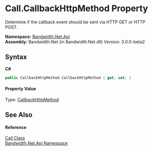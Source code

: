 ﻿# Call.CallbackHttpMethod Property 
 

Determine if the callback event should be sent via HTTP GET or HTTP POST.

**Namespace:**&nbsp;<a href ="N_Bandwidth_Net_Api.md">Bandwidth.Net.Api</a><br />**Assembly:**&nbsp;Bandwidth.Net (in Bandwidth.Net.dll) Version: 3.0.0-beta2

## Syntax

**C#**<br />
``` C#
public CallbackHttpMethod CallbackHttpMethod { get; set; }
```


#### Property Value
Type: <a href ="T_Bandwidth_Net_Api_CallbackHttpMethod.md">CallbackHttpMethod</a>

## See Also


#### Reference
<a href ="T_Bandwidth_Net_Api_Call.md">Call Class</a><br /><a href ="N_Bandwidth_Net_Api.md">Bandwidth.Net.Api Namespace</a><br />